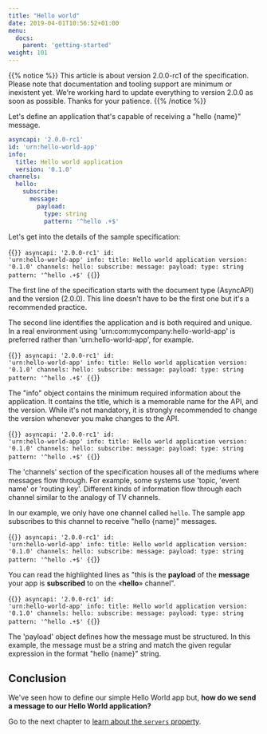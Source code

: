 ```yaml
---
title: "Hello world"
date: 2019-04-01T10:56:52+01:00
menu:
  docs:
    parent: 'getting-started'
weight: 101
---
```


{{% notice %}}
This article is about version 2.0.0-rc1 of the specification. Please note that documentation and tooling support are minimum or inexistent yet. We're working hard
to update everything to version 2.0.0 as soon as possible. Thanks for your patience.
{{% /notice %}}

Let's define an application that's capable of receiving a "hello {name}" message.

```yaml
asyncapi: '2.0.0-rc1'
id: 'urn:hello-world-app'
info:
  title: Hello world application
  version: '0.1.0'
channels:
  hello:
    subscribe:
      message:
        payload:
          type: string
          pattern: '^hello .+$'
```

Let's get into the details of the sample specification:

{{<code lang="yaml" lines="1,2">}}
asyncapi: '2.0.0-rc1'
id: 'urn:hello-world-app'
info:
  title: Hello world application
  version: '0.1.0'
channels:
  hello:
    subscribe:
      message:
        payload:
          type: string
          pattern: '^hello .+$'
{{</code>}}

The first line of the specification starts with the document type (AsyncAPI) and the version (2.0.0). This line doesn't have to be the first one but it's a recommended practice.

The second line identifies the application and is both required and unique. In a real environment using 'urn:com:mycompany:hello-world-app' is preferred rather than 'urn:hello-world-app', for example.

{{<code lang="yaml" lines="3-5">}}
asyncapi: '2.0.0-rc1'
id: 'urn:hello-world-app'
info:
  title: Hello world application
  version: '0.1.0'
channels:
  hello:
    subscribe:
      message:
        payload:
          type: string
          pattern: '^hello .+$'
{{</code>}}

The "info" object contains the minimum required information about the application. It contains the title, which is a memorable name for the API, and the version. While it's not mandatory, it is strongly recommended to change the version whenever you make changes to the API.

{{<code lang="yaml" lines="6-12">}}
asyncapi: '2.0.0-rc1'
id: 'urn:hello-world-app'
info:
  title: Hello world application
  version: '0.1.0'
channels:
  hello:
    subscribe:
      message:
        payload:
          type: string
          pattern: '^hello .+$'
{{</code>}}

The 'channels' section of the specification houses all of the mediums where messages flow through. For example, some systems use 'topic, 'event name' or 'routing key'. Different kinds of information flow through each channel similar to the analogy of TV channels.

In our example, we only have one channel called `hello`. The sample app subscribes to this channel to receive "hello {name}" messages.

{{<code lang="yaml" lines="7-10">}}
asyncapi: '2.0.0-rc1'
id: 'urn:hello-world-app'
info:
  title: Hello world application
  version: '0.1.0'
channels:
  hello:
    subscribe:
      message:
        payload:
          type: string
          pattern: '^hello .+$'
{{</code>}}

You can read the highlighted lines as "this is the **payload** of the **message** your app is **subscribed** to on the «**hello**» channel".

{{<code lang="yaml" lines="10-12">}}
asyncapi: '2.0.0-rc1'
id: 'urn:hello-world-app'
info:
  title: Hello world application
  version: '0.1.0'
channels:
  hello:
    subscribe:
      message:
        payload:
          type: string
          pattern: '^hello .+$'
{{</code>}}

The 'payload' object defines how the message must be structured. In this example, the message must be a string and match the given regular expression in the format "hello {name}" string.

## Conclusion

We've seen how to define our simple Hello World app but, **how do we send a message to our Hello World application?**

Go to the next chapter to [learn about the `servers` property](/docs/getting-started/servers).
